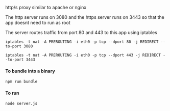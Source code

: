 <p>http/s proxy similar to apache or nginx</p>
<p>The http server runs on 3080 and the https server runs on 3443 so that the app doesnt need to run as root</p>
<p>The server routes traffic from port 80 and 443 to this app using iptables</p>
<p><code>iptables -t nat -A PREROUTING -i eth0 -p tcp --dport 80 -j REDIRECT --to-port 3080</code></p>
<p><code>iptables -t nat -A PREROUTING -i eth0 -p tcp --dport 443 -j REDIRECT --to-port 3443</code></p>
<h4>To bundle into a binary</h4>
<code>npm run bundle</code>
<h4>To run</h4>
<code>node server.js</code>
